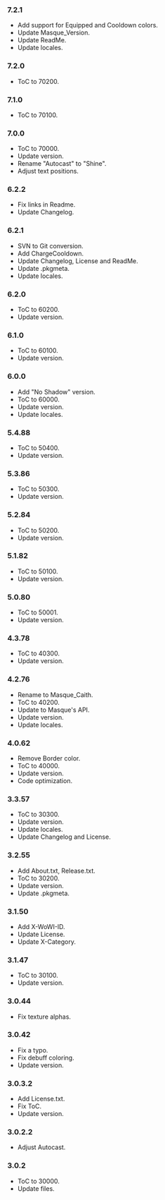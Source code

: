 ### 7.2.1 ###

- Add support for Equipped and Cooldown colors.
- Update Masque_Version.
- Update ReadMe.
- Update locales.

### 7.2.0 ###

- ToC to 70200.

### 7.1.0 ###

- ToC to 70100.

### 7.0.0 ###

- ToC to 70000.
- Update version.
- Rename "Autocast" to "Shine".
- Adjust text positions.

### 6.2.2 ###

- Fix links in Readme.
- Update Changelog.

### 6.2.1 ###

- SVN to Git conversion.
- Add ChargeCooldown.
- Update Changelog, License and ReadMe.
- Update .pkgmeta.
- Update locales.

### 6.2.0 ###

- ToC to 60200.
- Update version.

### 6.1.0 ###

- ToC to 60100.
- Update version.

### 6.0.0 ###

- Add "No Shadow" version.
- ToC to 60000.
- Update version.
- Update locales.

### 5.4.88 ###

- ToC to 50400.
- Update version.

### 5.3.86 ###

- ToC to 50300.
- Update version.

### 5.2.84 ###

- ToC to 50200.
- Update version.

### 5.1.82 ###

- ToC to 50100.
- Update version.

### 5.0.80 ###

- ToC to 50001.
- Update version.

### 4.3.78 ###

- ToC to 40300.
- Update version.

### 4.2.76 ###

- Rename to Masque_Caith.
- ToC to 40200.
- Update to Masque's API.
- Update version.
- Update locales.

### 4.0.62 ###

- Remove Border color.
- ToC to 40000.
- Update version.
- Code optimization.

### 3.3.57 ###

- ToC to 30300.
- Update version.
- Update locales.
- Update Changelog and License.

### 3.2.55 ###

- Add About.txt, Release.txt.
- ToC to 30200.
- Update version.
- Update .pkgmeta.

### 3.1.50 ###

- Add X-WoWI-ID.
- Update License.
- Update X-Category.

### 3.1.47 ###

- ToC to 30100.
- Update version.

### 3.0.44 ###

- Fix texture alphas.

### 3.0.42 ###

- Fix a typo.
- Fix debuff coloring.
- Update version.

### 3.0.3.2 ###

- Add License.txt.
- Fix ToC.
- Update version.

### 3.0.2.2 ###

- Adjust Autocast.

### 3.0.2 ###

- ToC to 30000.
- Update files.
